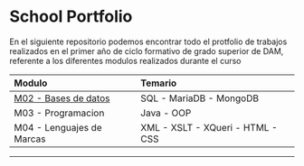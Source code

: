 # School Portfolio

En el siguiente repositorio podemos encontrar todo el protfolio de trabajos realizados en el primer año de ciclo formativo de grado superior de DAM, 
referente a los diferentes modulos realizados durante el curso

| Modulo                                                                               | Temario                        |
|:-------------------------------------------------------------------------------------|:-------------------------------|
|[M02 - Bases de datos](https://github.com/adriangargom/School_Portfolio/tree/main/M02)|SQL - MariaDB - MongoDB         |
|M03 - Programacion                                                                    |Java - OOP                      |
|M04 - Lenguajes de Marcas                                                             |XML - XSLT - XQueri - HTML - CSS|

-----







